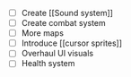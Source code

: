 
- [ ] Create [[Sound system]]
- [ ] Create combat system
- [ ] More maps
- [ ] Introduce [[cursor sprites]]
- [ ] Overhaul UI visuals
- [ ] Health system